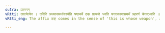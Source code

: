 ```yaml
---
sutra: प्रहरणम्
vRtti: तदत्येत्येव । तदिति प्रथमासमर्थादस्येति षष्ठ्यर्थे ठक् प्रत्ययो भवति यत्तत्प्रथमासमर्थे प्रहरर्ण चेत्तद्भवति ॥
vRtti_eng: The affix ठक् comes in the sense of 'this is whose weapon', after a word denoting 'a weapon', and being in the 1st case in construction.

---
```

